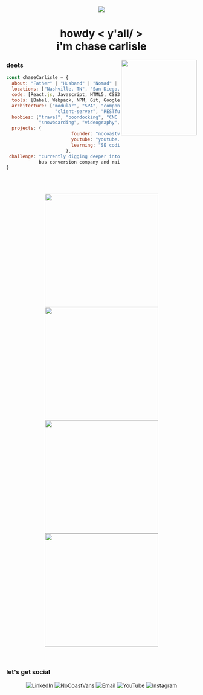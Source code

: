 &nbsp;<div align="center"><img src="https://static.wixstatic.com/media/81cb05_ca2537d654a3411a832e8fc4da90369b~mv2.jpg">
 # howdy < y'all/ > <br> i'm chase carlisle
</div>

<img src="https://static.wixstatic.com/media/81cb05_fe62b26fbdf04d2bbe08302205ecc514~mv2.png" align="right" width="200">

### deets 

```javascript
const chaseCarlisle = {
  about: "Father" | "Husband" | "Nomad" | "Founder",
  locations: ["Nashville, TN", "San Diego, CA", "Joshua Tree, CA"],
  code: [React.js, Javascript, HTML5, CSS3, Node.js, RestAPI],
  tools: [Babel, Webpack, NPM, Git, Google Cloud, MongoDB],
  architecture: ["modular", "SPA", "component-based", "responsive design", 
                  "client-server", "RESTful"]
  hobbies: ["travel", "boondocking", "CNC machining", "climbing/bouldering",
            "snowboarding", "videography", "photography"]
  projects: {
                        founder: "nocoastvans.com",
                        youtube: "youtube.com/@mariajoseandchase",
                        learning: "SE coding bootcamp @ TripleTen"
                      },
 challenge: "currently digging deeper into full-stack development, while running a van and
            bus conversion company and raising 2 kids"
}
```
<br><br>
<div align="center">
<img src="https://media.giphy.com/media/v1.Y2lkPTc5MGI3NjExMnRrNTd5Z3V6bXk5OTJ4dmtxeG5razdhaGZtOGV2ZXpsazdreHJhZyZlcD12MV9pbnRlcm5hbF9naWZfYnlfaWQmY3Q9Zw/3g3m37DSi2mRDqYvmr/giphy-downsized.gif" width="300">
<img src="https://media.giphy.com/media/v1.Y2lkPTc5MGI3NjExZjNmdHk1bG1sdTAzanEyMTJnMGxlemYxMGluMmxuYXZqbmcwd25xMSZlcD12MV9pbnRlcm5hbF9naWZfYnlfaWQmY3Q9Zw/6WQSMkyZtQHMPDpJRw/giphy-downsized-large.gif" width="300">
  <BR>
<img src="https://media.giphy.com/media/v1.Y2lkPTc5MGI3NjExeXdhaHY1dTY5bGNlcmtpdXF3N3J0bGtmaGpjMXExaG03M2YzMmNkbiZlcD12MV9pbnRlcm5hbF9naWZfYnlfaWQmY3Q9Zw/oakVX0WIIa5ewhMpZL/giphy-downsized.gif" width="300">
<img src="https://media.giphy.com/media/v1.Y2lkPTc5MGI3NjExaHljMzhjNDR4Z3lxejV1bTRzbTVhanRueDU1NGFidzFmc3h6NXczYSZlcD12MV9pbnRlcm5hbF9naWZfYnlfaWQmY3Q9Zw/PkwpC5yBOXyci2lHVW/giphy-downsized.gif" width="300">
<br><br><br>
</div>

### let's get social
  
<div align="center">
  
[![LinkedIn](https://static.wixstatic.com/media/81cb05_cd219f4357df4f608c87ff01fed0900b~mv2.png)](https://www.linkedin.com/in/chasecarlisle)
[![NoCoastVans](https://static.wixstatic.com/media/81cb05_7c1f19b4a057483bbb9fa97c19acf13e~mv2.png)](https://www.nocoastvans.com)
[![Email](https://static.wixstatic.com/media/81cb05_4f3d1d957b8b4836899da42624ed1b8e~mv2.png)](mailto:hello@nocoastvans.com)
[![YouTube](https://static.wixstatic.com/media/81cb05_2d64105f274c4fbf84fbc8f42e029a24~mv2.png)](https://youtube.com/@mariajoseandchase)
[![Instagram](https://static.wixstatic.com/media/81cb05_171640dd08574286b1f018462c198ff0~mv2.png)](https://www.instagram.com/mariajoseandchase/)
  
</div>
